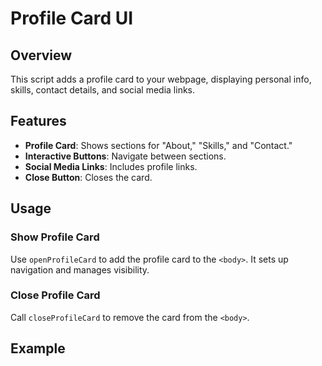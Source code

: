 # Profile Card UI

## Overview

This script adds a profile card to your webpage, displaying personal info, skills, contact details, and social media links.

## Features

- **Profile Card**: Shows sections for "About," "Skills," and "Contact."
- **Interactive Buttons**: Navigate between sections.
- **Social Media Links**: Includes profile links.
- **Close Button**: Closes the card.

## Usage

### Show Profile Card

Use `openProfileCard` to add the profile card to the `<body>`. It sets up navigation and manages visibility.

### Close Profile Card

Call `closeProfileCard` to remove the card from the `<body>`.

## Example

<script src="path/to/this/script.js"></script>

<script>
  window.openProfileCard();
</script>

<script>
  window.closeProfileCard();
</script>
